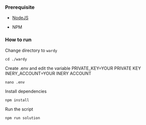 ### Prerequisite

- [NodeJS](https://nodejs.org/en/)

- NPM



### How to run

Change directory to ```wardy```

```shell
cd ./wardy
```

Create .env and edit the variable
PRIVATE_KEY=YOUR PRIVATE KEY
INERY_ACCOUNT=YOUR INERY ACCOUNT

```shell
nano .env
```

Install dependencies

```shell
npm install
```

Run the script

```
npm run solution
```
